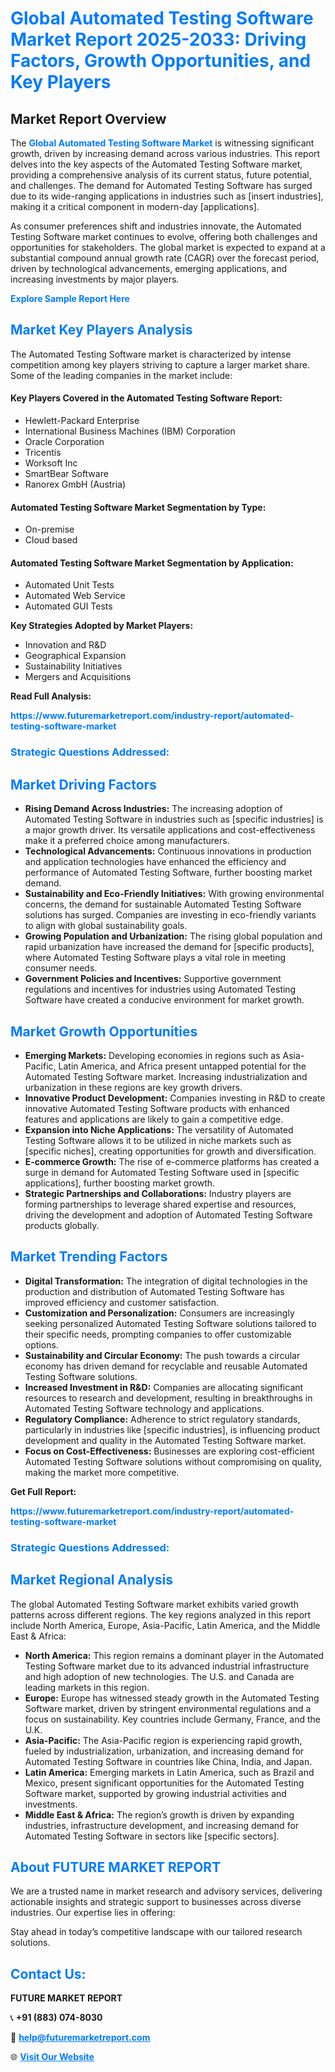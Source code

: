 <h1 style="color: #007BFF;">Global Automated Testing Software Market Report 2025-2033: Driving Factors, Growth Opportunities, and Key Players</h1>

<section id="overview">
<h2>Market Report Overview</h2>
<p>The <a href="https://www.futuremarketreport.com/industry-report/automated-testing-software-market" style="color: #007BFF; text-decoration: none;"><strong>Global Automated Testing Software Market</strong></a> is witnessing significant growth, driven by increasing demand across various industries. This report delves into the key aspects of the Automated Testing Software market, providing a comprehensive analysis of its current status, future potential, and challenges. The demand for Automated Testing Software has surged due to its wide-ranging applications in industries such as [insert industries], making it a critical component in modern-day [applications].</p>
<p>As consumer preferences shift and industries innovate, the Automated Testing Software market continues to evolve, offering both challenges and opportunities for stakeholders. The global market is expected to expand at a substantial compound annual growth rate (CAGR) over the forecast period, driven by technological advancements, emerging applications, and increasing investments by major players.</p>
</section>

<section id="overview">
<p><a href="https://www.futuremarketreport.com/request-sample/reportId=42384" style="color: #007BFF; text-decoration: none;"><strong>Explore Sample Report Here</strong></a></p>
</section>

<section id="key-players">
<h2 style="color: #007BFF;">Market Key Players Analysis</h2>
<p>The Automated Testing Software market is characterized by intense competition among key players striving to capture a larger market share. Some of the leading companies in the market include:</p>
<h4>Key Players Covered in the Automated Testing Software Report:</h4>
<ul><li>Hewlett-Packard Enterprise</li><li>International Business Machines (IBM) Corporation</li><li>Oracle Corporation</li><li>Tricentis</li><li>Worksoft Inc</li><li>SmartBear Software</li><li>Ranorex GmbH (Austria)</li></ul>
<h4>Automated Testing Software Market Segmentation by Type:</h4>
<ul><li>On-premise</li><li>Cloud based</li></ul>

<h4>Automated Testing Software Market Segmentation by Application:</h4>
<ul><li>Automated Unit Tests</li><li>Automated Web Service</li><li>Automated GUI Tests</li></ul>
<p><strong>Key Strategies Adopted by Market Players:</strong></p>
<ul>
<li>Innovation and R&D</li>
<li>Geographical Expansion</li>
<li>Sustainability Initiatives</li>
<li>Mergers and Acquisitions</li>
</ul>
</section>

<section>
<p><strong>Read Full Analysis: </strong></p><a href="https://www.futuremarketreport.com/industry-report/automated-testing-software-market" style="color: #007BFF; text-decoration: none;"><strong>https://www.futuremarketreport.com/industry-report/automated-testing-software-market</strong></a>
<h3 style="color: #007BFF;">Strategic Questions Addressed:</h3>
</section>

<section id="driving-factors">
<h2 style="color: #007BFF;">Market Driving Factors</h2>
<ul>
<li><strong>Rising Demand Across Industries:</strong> The increasing adoption of Automated Testing Software in industries such as [specific industries] is a major growth driver. Its versatile applications and cost-effectiveness make it a preferred choice among manufacturers.</li>
<li><strong>Technological Advancements:</strong> Continuous innovations in production and application technologies have enhanced the efficiency and performance of Automated Testing Software, further boosting market demand.</li>
<li><strong>Sustainability and Eco-Friendly Initiatives:</strong> With growing environmental concerns, the demand for sustainable Automated Testing Software solutions has surged. Companies are investing in eco-friendly variants to align with global sustainability goals.</li>
<li><strong>Growing Population and Urbanization:</strong> The rising global population and rapid urbanization have increased the demand for [specific products], where Automated Testing Software plays a vital role in meeting consumer needs.</li>
<li><strong>Government Policies and Incentives:</strong> Supportive government regulations and incentives for industries using Automated Testing Software have created a conducive environment for market growth.</li>
</ul>
</section>

<section id="growth-opportunities">
<h2 style="color: #007BFF;">Market Growth Opportunities</h2>
<ul>
<li><strong>Emerging Markets:</strong> Developing economies in regions such as Asia-Pacific, Latin America, and Africa present untapped potential for the Automated Testing Software market. Increasing industrialization and urbanization in these regions are key growth drivers.</li>
<li><strong>Innovative Product Development:</strong> Companies investing in R&D to create innovative Automated Testing Software products with enhanced features and applications are likely to gain a competitive edge.</li>
<li><strong>Expansion into Niche Applications:</strong> The versatility of Automated Testing Software allows it to be utilized in niche markets such as [specific niches], creating opportunities for growth and diversification.</li>
<li><strong>E-commerce Growth:</strong> The rise of e-commerce platforms has created a surge in demand for Automated Testing Software used in [specific applications], further boosting market growth.</li>
<li><strong>Strategic Partnerships and Collaborations:</strong> Industry players are forming partnerships to leverage shared expertise and resources, driving the development and adoption of Automated Testing Software products globally.</li>
</ul>
</section>

<section id="trending-factors">
<h2 style="color: #007BFF;">Market Trending Factors</h2>
<ul>
<li><strong>Digital Transformation:</strong> The integration of digital technologies in the production and distribution of Automated Testing Software has improved efficiency and customer satisfaction.</li>
<li><strong>Customization and Personalization:</strong> Consumers are increasingly seeking personalized Automated Testing Software solutions tailored to their specific needs, prompting companies to offer customizable options.</li>
<li><strong>Sustainability and Circular Economy:</strong> The push towards a circular economy has driven demand for recyclable and reusable Automated Testing Software solutions.</li>
<li><strong>Increased Investment in R&D:</strong> Companies are allocating significant resources to research and development, resulting in breakthroughs in Automated Testing Software technology and applications.</li>
<li><strong>Regulatory Compliance:</strong> Adherence to strict regulatory standards, particularly in industries like [specific industries], is influencing product development and quality in the Automated Testing Software market.</li>
<li><strong>Focus on Cost-Effectiveness:</strong> Businesses are exploring cost-efficient Automated Testing Software solutions without compromising on quality, making the market more competitive.</li>
</ul>
</section>

<section>
<p><strong>Get Full Report: </strong></p><a href="https://www.futuremarketreport.com/industry-report/automated-testing-software-market" style="color: #007BFF; text-decoration: none;"><strong>https://www.futuremarketreport.com/industry-report/automated-testing-software-market</strong></a>
<h3 style="color: #007BFF;">Strategic Questions Addressed:</h3>
</section>


<section id="regional-analysis">
<h2 style="color: #007BFF;">Market Regional Analysis</h2>
<p>The global Automated Testing Software market exhibits varied growth patterns across different regions. The key regions analyzed in this report include North America, Europe, Asia-Pacific, Latin America, and the Middle East & Africa:</p>
<ul>
<li><strong>North America:</strong> This region remains a dominant player in the Automated Testing Software market due to its advanced industrial infrastructure and high adoption of new technologies. The U.S. and Canada are leading markets in this region.</li>
<li><strong>Europe:</strong> Europe has witnessed steady growth in the Automated Testing Software market, driven by stringent environmental regulations and a focus on sustainability. Key countries include Germany, France, and the U.K.</li>
<li><strong>Asia-Pacific:</strong> The Asia-Pacific region is experiencing rapid growth, fueled by industrialization, urbanization, and increasing demand for Automated Testing Software in countries like China, India, and Japan.</li>
<li><strong>Latin America:</strong> Emerging markets in Latin America, such as Brazil and Mexico, present significant opportunities for the Automated Testing Software market, supported by growing industrial activities and investments.</li>
<li><strong>Middle East & Africa:</strong> The region’s growth is driven by expanding industries, infrastructure development, and increasing demand for Automated Testing Software in sectors like [specific sectors].</li>
</ul>
</section>

<footer>
<h2 style="color: #007BFF;">About FUTURE MARKET REPORT</h2>
<p>We are a trusted name in market research and advisory services, delivering actionable insights and strategic support to businesses across diverse industries. Our expertise lies in offering:</p>

<p>Stay ahead in today’s competitive landscape with our tailored research solutions.</p>

<h2 style="color: #007BFF;">Contact Us:</h2>
<p><strong>FUTURE MARKET REPORT</strong></p>
<p>📞 <strong>+91 (883) 074-8030</strong></p>
<p>📧 <strong><a href="mailto:help@futuremarketreport.com" style="color: #007BFF;">help@futuremarketreport.com</a></strong></p>
<p>🌐 <strong><a href="https://www.futuremarketreport.com/" style="color: #007BFF;">Visit Our Website</a></strong></p>
</footer>